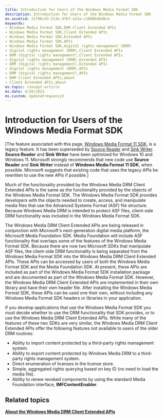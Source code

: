 ```yaml
---
title: Introduction for Users of the Windows Media Format SDK
description: Introduction for Users of the Windows Media Format SDK
ms.assetid: 21f06c43-213e-4fbf-a33a-c1890b4b40ce
keywords:
- Windows Media Format SDK,DRM Client Extended APIs
- Windows Media Format SDK,Client Extended APIs
- Windows Media Format SDK,Extended APIs
- Windows Media Format SDK,APIs
- Windows Media Format SDK,digital rights management (DRM)
- digital rights management (DRM),Client Extended APIs
- DRM (digital rights management),Client Extended APIs
- digital rights management (DRM),Extended APIs
- DRM (digital rights management),Extended APIs
- digital rights management (DRM),APIs
- DRM (digital rights management),APIs
- DRM Client Extended APIs,about
- Client Extended APIs,about
ms.topic: concept-article
ms.date: 4/26/2023
ms.custom: UpdateFrequency5
---
```


# Introduction for Users of the Windows Media Format SDK

\[The feature associated with this page, [Windows Media Format 11 SDK](/windows/win32/wmformat/windows-media-format-11-sdk), is a legacy feature. It has been superseded by [Source Reader](/windows/win32/medfound/source-reader) and [Sink Writer](/windows/win32/medfound/sink-writer). **Source Reader** and **Sink Writer** have been optimized for Windows 10 and Windows 11. Microsoft strongly recommends that new code use **Source Reader** and **Sink Writer** instead of **Windows Media Format 11 SDK**, when possible. Microsoft suggests that existing code that uses the legacy APIs be rewritten to use the new APIs if possible.\]

Much of the functionality provided by the Windows Media DRM Client Extended APIs is the same as the functionality provided by the objects of the Windows Media Format SDK. The Windows Media Format SDK provides developers with the objects needed to create, access, and manipulate media files that use the Advanced Systems Format (ASF) file structure. Because Windows Media DRM is intended to protect ASF files, client-side DRM functionality was included in the Windows Media Format SDK.

The Windows Media DRM Client Extended APIs are being released in conjunction with Microsoft's next-generation digital media platform, the Microsoft Media Foundation SDK. Media Foundation will include ASF functionality that overlaps some of the features of the Windows Media Format SDK. Because there are now two Microsoft SDKs that manipulate ASF files, the client-side DRM functionality is being separated from the Windows Media Format SDK into the Windows Media DRM Client Extended APIs. These APIs can be accessed by users of both the Windows Media Format SDK and the Media Foundation SDK. At present, these APIs are included as part of the Windows Media Format SDK installation package and are documented as part of the Windows Media Format SDK. However, the Windows Media DRM Client Extended APIs are implemented in their own library and have their own header file. After installing the Windows Media Format SDK, these APIs can be used one their own, without including any Windows Media Format SDK headers or libraries in your application.

If you develop applications that use the Windows Media Format SDK you must decide whether to use the DRM functionality that SDK provides, or to use the Windows Media DRM Client Extended APIs. While many of the features of these two SDKs are very similar, the Windows Media DRM Client Extended APIs offer the following features not available to users of the older DRM routines:

-   Ability to import content protected by a third-party rights management system.
-   Ability to export content protected by Windows Media DRM to a third-party rights management system.
-   Direct enumeration of licenses in the license store.
-   Simple, aggregated rights querying based on key ID (no need to load the media file).
-   Ability to renew revoked components by using the standard Media Foundation interface, **IMFContentEnabler**.

## Related topics

<dl> <dt>

[**About the Windows Media DRM Client Extended APIs**](about-the-windows-media-drm-client-extended-apis.md)
</dt> </dl>

 

 




